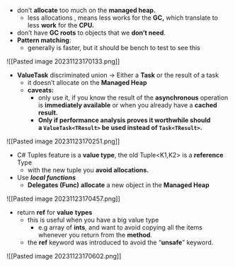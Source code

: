 - don’t **allocate** too much on the **managed heap.**
    - less allocations , means less works for the **GC,** which translate to less **work** for the **CPU.**
- don’t have **GC roots** to objects that we **don’t need**.
- **Pattern matching**:
    - generally is faster, but it should be bench to test to see this 
    
![[Pasted image 20231123170133.png]]

- **ValueTask** discriminated union → Either a **Task** or the result of a task
    - it doesn’t allocate on the **Managed Heap**
    - **caveats:**
        - only use it, if you know the result of the **asynchronous** operation is **immediately available** or when you already have a **cached result.**
        - **Only if performance analysis proves it worthwhile should a `ValueTask<TResult>` be used instead of `Task<TResult>`.**

![[Pasted image 20231123170251.png]]
    
- C# Tuples feature is a **value type**, the old Tuple<K1,K2> is a **reference** Type
    - with the new tuple you **avoid allocations.**
- Use _**local functions**_
    - **Delegates (Func)** **allocate** a new object in the **Managed Heap**

![[Pasted image 20231123170457.png]]


- return **ref** for **value** **types**
    - this is useful when you have a big value type 
	    - e.g array of **ints**, and want to avoid copying all the items whenever you return from the **method**.
    - the **ref** keyword was introduced to avoid the “**unsafe**” keyword.

![[Pasted image 20231123170602.png]]